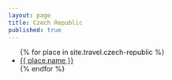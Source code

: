 ```yaml
---
layout: page
title: Czech Republic
published: true
---
```

<ul>
  {% for place in site.travel.czech-republic %}
    <li><a href="{{ root_url }}/travel/czech-republic/{{ place.url }}">{{ place.name }}</a></li>
  {% endfor %}
</ul>